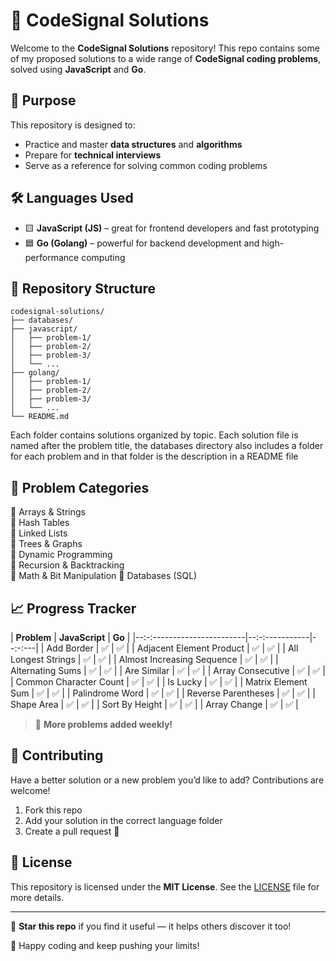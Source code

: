 # 🧠 CodeSignal Solutions

Welcome to the **CodeSignal Solutions** repository! This repo contains some of my proposed solutions to a wide range of **CodeSignal coding problems**, solved using **JavaScript** and **Go**.

## 🚀 Purpose

This repository is designed to:
- Practice and master **data structures** and **algorithms**
- Prepare for **technical interviews**
- Serve as a reference for solving common coding problems

## 🛠️ Languages Used

- 🟨 **JavaScript (JS)** – great for frontend developers and fast prototyping
- 🟦 **Go (Golang)** – powerful for backend development and high-performance computing

## 📂 Repository Structure

```
codesignal-solutions/
├── databases/
├── javascript/
│   ├── problem-1/
│   ├── problem-2/
│   ├── problem-3/
│   └── ...
├── golang/
│   ├── problem-1/
│   ├── problem-2/
│   ├── problem-3/
│   └── ...
└── README.md
```

Each folder contains solutions organized by topic. Each solution file is named after the problem title, the databases directory also includes a folder for each problem and in that folder is the description in a README file
<!-- and includes:
- ✅ Problem description
- ✅ Time and space complexity
- ✅ Clear and concise code
- ✅ Comments explaining the logic -->

## 🧩 Problem Categories

🔹 Arrays & Strings  
🔹 Hash Tables  
🔹 Linked Lists  
🔹 Trees & Graphs  
🔹 Dynamic Programming  
🔹 Recursion & Backtracking  
🔹 Math & Bit Manipulation 
🔹 Databases (SQL)


## 📈 Progress Tracker


| **Problem**                | **JavaScript** | **Go** |
|--:-:-----------------------|--:-:-----------|--:-:---|
| Add Border                 | ✅              | ✅      |
| Adjacent Element Product   | ✅              | ✅      |
| All Longest Strings        | ✅              | ✅      |
| Almost Increasing Sequence | ✅              | ✅      |
| Alternating Sums           | ✅              | ✅      |
| Are Similar                | ✅              | ✅      |
| Array Consecutive          | ✅              | ✅      |
| Common Character Count     | ✅              | ✅      |
| Is Lucky                   | ✅              | ✅      |
| Matrix Element Sum         | ✅              | ✅      |
| Palindrome Word            | ✅              | ✅      |
| Reverse Parentheses        | ✅              | ✅      |
| Shape Area                 | ✅              | ✅      |
| Sort By Height             | ✅              | ✅      |
| Array Change               | ✅              | ✅      |


> 🧠 **More problems added weekly!**

## 🤝 Contributing

Have a better solution or a new problem you’d like to add? Contributions are welcome!

1. Fork this repo
2. Add your solution in the correct language folder
3. Create a pull request 🚀

## 📄 License

This repository is licensed under the **MIT License**. See the [LICENSE](LICENSE) file for more details.

---

🌟 **Star this repo** if you find it useful — it helps others discover it too!

💬 Happy coding and keep pushing your limits!